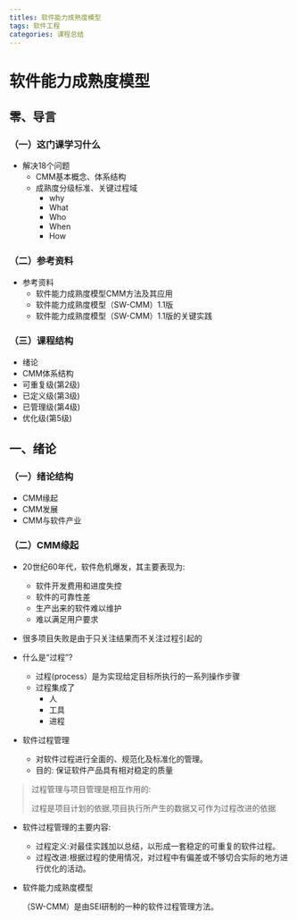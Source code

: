 ```yaml
---
titles: 软件能力成熟度模型
tags: 软件工程
categories: 课程总结
---
```

# 软件能力成熟度模型

## 零、导言

### （一）这门课学习什么

- 解决18个问题
  - CMM基本概念、体系结构
  - 成熟度分级标准、关键过程域
    - why
    - What
    - Who
    - When
    - How

### （二）参考资料

- 参考资料
  - 软件能力成熟度模型CMM方法及其应用
  - 软件能力成熟度模型（SW-CMM）1.1版
  - 软件能力成熟度模型（SW-CMM）1.1版的关键实践

### （三）课程结构

- 绪论
- CMM体系结构
- 可重复级(第2级)
- 已定义级(第3级)
- 已管理级(第4级)
- 优化级(第5级)

## 一、绪论

### （一）绪论结构

- CMM缘起
- CMM发展
- CMM与软件产业

### （二）CMM缘起

- 20世纪60年代，软件危机爆发，其主要表现为:
  - 软件开发费用和进度失控
  - 软件的可靠性差
  - 生产出来的软件难以维护
  - 难以满足用户要求

- 很多项目失败是由于只关注结果而不关注过程引起的

- 什么是“过程”?
  - 过程(process）是为实现给定目标所执行的一系列操作步骤
  - 过程集成了
    - 人
    - 工具
    - 进程

- 软件过程管理
  - 对软件过程进行全面的、规范化及标准化的管理。
  - 目的: 保证软件产品具有相对稳定的质量

> 过程管理与项目管理是相互作用的:
>
> 过程是项目计划的依据,项目执行所产生的数据又可作为过程改进的依据

- 软件过程管理的主要内容:
  - 过程定义:对最佳实践加以总结，以形成一套稳定的可重复的软件过程。
  - 过程改进:根据过程的使用情况，对过程中有偏差或不够切合实际的地方进行优化的活动。

- 软件能力成熟度模型

  （SW-CMM）是由SEI研制的一种的软件过程管理方法。

